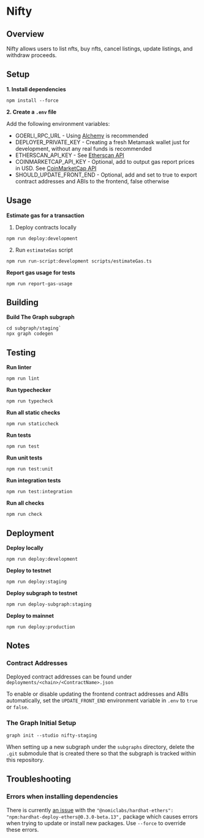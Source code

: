 # Nifty

## Overview

Nifty allows users to list nfts, buy nfts, cancel listings, update listings, and withdraw proceeds.

## Setup

**1. Install dependencies**

```
npm install --force
```

**2. Create a `.env` file**

Add the following environment variables:

-   GOERLI_RPC_URL - Using [Alchemy](https://dashboard.alchemy.com) is recommended
-   DEPLOYER_PRIVATE_KEY - Creating a fresh Metamask wallet just for development, without any real funds is recommended
-   ETHERSCAN_API_KEY - See [Etherscan API](https://docs.etherscan.io/getting-started/viewing-api-usage-statistics)
-   COINMARKETCAP_API_KEY - Optional, add to output gas report prices in USD. See [CoinMarketCap API](https://coinmarketcap.com/api)
-   SHOULD_UPDATE_FRONT_END - Optional, add and set to true to export contract addresses and ABIs to the frontend, false otherwise

## Usage

**Estimate gas for a transaction**

1. Deploy contracts locally

```
npm run deploy:development
```

2. Run `estimateGas` script

```
npm run run-script:development scripts/estimateGas.ts
```

**Report gas usage for tests**

```
npm run report-gas-usage
```

## Building

**Build The Graph subgraph**

```
cd subgraph/staging`
npx graph codegen
```

## Testing

**Run linter**

```
npm run lint
```

**Run typechecker**

```
npm run typecheck
```

**Run all static checks**

```
npm run staticcheck
```

**Run tests**

```
npm run test
```

**Run unit tests**

```
npm run test:unit
```

**Run integration tests**

```
npm run test:integration
```

**Run all checks**

```
npm run check
```

## Deployment

**Deploy locally**

```
npm run deploy:development
```

**Deploy to testnet**

```
npm run deploy:staging
```

**Deploy subgraph to testnet**

```
npm run deploy-subgraph:staging
```

**Deploy to mainnet**

```
npm run deploy:production
```

## Notes

### Contract Addresses

Deployed contract addresses can be found under `deployments/<chain>/<ContractName>.json`

To enable or disable updating the frontend contract addresses and ABIs automatically, set the `UPDATE_FRONT_END` environment variable in `.env` to `true` or `false`.

### The Graph Initial Setup

```
graph init --studio nifty-staging
```

When setting up a new subgraph under the `subgraphs` directory, delete the `.git` submodule that is created there so that the subgraph is tracked within this repository.

## Troubleshooting

### Errors when installing dependencies

There is currently [an issue](https://github.com/wighawag/hardhat-deploy-ethers/issues/27) with the `"@nomiclabs/hardhat-ethers": "npm:hardhat-deploy-ethers@0.3.0-beta.13",` package which causes errors when trying to update or install new packages. Use `--force` to override these errors.
